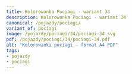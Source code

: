 ```yaml
---
title: Kolorowanka Pociagi - wariant 34
description: Kolorowanka Pociagi - wariant 34
canonical: /pojazdy/pociagi/
variant_of: pociagi
image: /pojazdy/pociagi/34/pociagi-34.svg
pdf: /pojazdy/pociagi/34/pociagi-34.pdf
alt: "Kolorowanka pociagi – format A4 PDF"
tags:
- pojazdy
- pociagi
---
```

